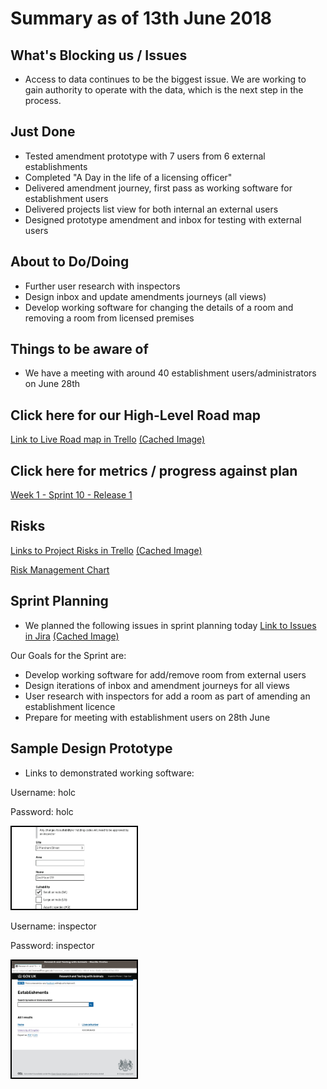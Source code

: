 # Summary as of 13th June 2018 
## What's Blocking us / Issues
* Access to data continues to be the biggest issue. We are working to gain authority to operate with the data, which is the next step in the process.

## Just Done
* Tested amendment prototype with 7 users from 6 external establishments
* Completed "A Day in the life of a licensing officer"
* Delivered amendment journey, first pass as working software for establishment users
* Delivered projects list view for both internal an external users
* Designed prototype amendment and inbox for testing with external users


## About to Do/Doing
* Further user research with inspectors
* Design inbox and update amendments journeys (all views)
* Develop working software for changing the details of a room and removing a room from licensed premises

## Things to be aware of
* We have a meeting with around 40 establishment users/administrators on June 28th

## Click here for our High-Level Road map
[Link to Live Road map in Trello](https://trello.com/b/gDQdE01u/asl-roadmap)    [\(Cached Image\)](graphs/ASLRoadMap13062018.jpg)

## Click here for metrics / progress against plan
[Week 1 - Sprint 10 - Release 1](graphs/progress13062018.png)

## Risks
[Links to Project Risks in Trello](https://trello.com/b/VuFuCL7t/risk-register-and-kpis-asl-delivery)    [\(Cached Image\)](graphs/ASLRiskRegister13062018.jpg)

[Risk Management Chart](graphs/risk13062018.png)

## Sprint Planning
* We planned the following issues in sprint planning today [Link to Issues in Jira](https://jira.digital.homeoffice.gov.uk/secure/RapidBoard.jspa?rapidView=261)    [\(Cached Image\)](graphs/sprint13062018.png)

Our Goals for the Sprint are:
* Develop working software for add/remove room from external users
* Design iterations of inbox and amendment journeys for all views
* User research with inspectors for add a room as part of amending an establishment licence
* Prepare for meeting with establishment users on 28th June


## Sample Design Prototype
* Links to demonstrated working software:

Username: holc

Password: holc

<a href="https://public-ui.notprod.asl.homeoffice.gov.uk/"><img src="graphs/holc.jpg" alt="HTML5 Icon" width="200" style="border:2px solid black"></a>


Username: inspector

Password: inspector

<a href="https://inspector-ui.notprod.asl.homeoffice.gov.uk/"><img src="graphs/inspector.jpg" alt="HTML5 Icon" width="200" style="border:2px solid black"></a>
